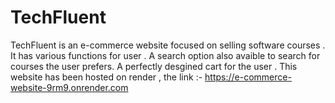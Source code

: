 # TechFluent
TechFluent is an e-commerce website focused on selling software courses .
It has various functions for user . 
A search option also avaible to search for courses the user prefers. 
A perfectly desgined cart for the user .
This website has been hosted on render , the link :- https://e-commerce-website-9rm9.onrender.com
